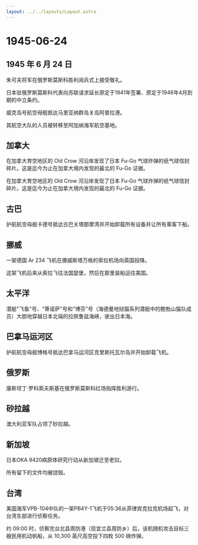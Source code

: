 ```yaml
---
layout: ../../layouts/Layout.astro
---
```


# 1945-06-24

## 1945 年 6 月 24 日

朱可夫将军在俄罗斯莫斯科胜利阅兵式上接受敬礼。

日本驻俄罗斯莫斯科代表向苏联请求延长原定于1941年签署、原定于1946年4月到期的中立条约。

威克岛号航空母舰抵达马里亚纳群岛关岛阿普拉港。

其航空大队的人员被转移至阿加纳海军航空基地。

## 加拿大

在加拿大育空地区的 Old Crow 河沿岸发现了日本 Fu-Go
气球炸弹的纸气球信封碎片。这是迄今为止在加拿大境内发现的最北的 Fu-Go
证据。

在加拿大育空地区的 Old Crow 河沿岸发现了日本 Fu-Go
气球炸弹的纸气球信封碎片。这是迄今为止在加拿大境内发现的最北的 Fu-Go
证据。

## 古巴

护航航空母舰卡德号抵达古巴关塔那摩湾并开始卸载所有设备并让所有乘客下船。

## 挪威

一架德国 Ar 234 飞机在挪威斯塔万格的索拉机场向英国投降。

这架飞机后来从索拉飞往法国瑟堡，然后在那里装船运往美国。

## 太平洋

潜艇"飞鱼"号、"蒂诺萨"号和"博芬"号（海德曼地狱猫系列潜艇中的鲍勃山猫队成员）大胆地穿越日本北端的拉佩鲁兹海峡，驶出日本海。

## 巴拿马运河区

护航航空母舰博格号抵达巴拿马运河区克里斯托瓦尔岛并开始卸载飞机。

## 俄罗斯

康斯坦丁·罗科索夫斯基在俄罗斯莫斯科红场指挥胜利游行。

## 砂拉越

澳大利亚军队占领了砂拉越。

## 新加坡

日本OKA 9420病原体研究行动从新加坡迁至老挝。

所有留下的文件均被烧毁。

## 台湾

美国海军VPB-104中队的一架PB4Y-1飞机于05:36从菲律宾克拉克机场起飞，对台湾东部进行侦察任务。

约 09:00
时，侦察完台北县周防港（现宜兰县周防乡）后，该机随机攻击目标三艘民用机动帆船，从
10,300 英尺高空投下四枚 500 磅炸弹。